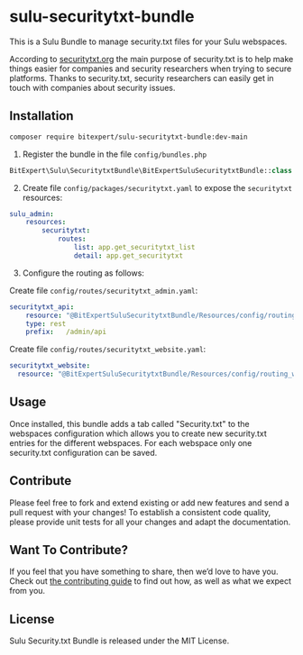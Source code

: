 # sulu-securitytxt-bundle

This is a Sulu Bundle to manage security.txt files for your Sulu webspaces.

According to [securitytxt.org](https://securitytxt.org) the main purpose of security.txt is to help make things easier for companies and security researchers when trying to secure platforms. Thanks to security.txt, security researchers can easily get in touch with companies about security issues.

## Installation

```bash
composer require bitexpert/sulu-securitytxt-bundle:dev-main
```

1. Register the bundle in the file `config/bundles.php`
```php
BitExpert\Sulu\SecuritytxtBundle\BitExpertSuluSecuritytxtBundle::class => ['all' => true],
```

2. Create file `config/packages/securitytxt.yaml` to expose the `securitytxt` resources:
```yaml
sulu_admin:
    resources:
        securitytxt:
            routes:
                list: app.get_securitytxt_list
                detail: app.get_securitytxt

```

3. Configure the routing as follows:

Create file `config/routes/securitytxt_admin.yaml`:
```yaml
securitytxt_api:
    resource: "@BitExpertSuluSecuritytxtBundle/Resources/config/routing_api.yaml"
    type: rest
    prefix:   /admin/api
```

Create file `config/routes/securitytxt_website.yaml`:
```yaml
securitytxt_website:
  resource: "@BitExpertSuluSecuritytxtBundle/Resources/config/routing_website.yaml"
```

## Usage

Once installed, this bundle adds a tab called "Security.txt" to the webspaces configuration which allows you to create
new security.txt entries for the different webspaces. For each webspace only one security.txt configuration can be saved.

## Contribute

Please feel free to fork and extend existing or add new features and send a pull request with your changes! To establish
a consistent code quality, please provide unit tests for all your changes and adapt the documentation.

## Want To Contribute?

If you feel that you have something to share, then we’d love to have you.
Check out [the contributing guide](CONTRIBUTING.md) to find out how, as well as what we expect from you.

## License

Sulu Security.txt Bundle is released under the MIT License.

